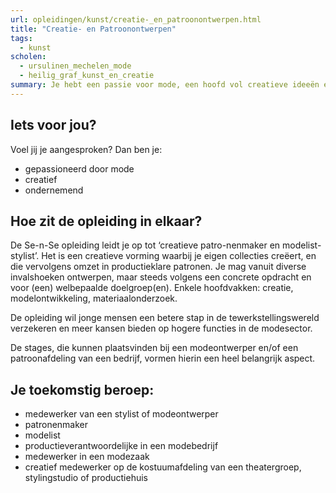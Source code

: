 ```yaml
---
url: opleidingen/kunst/creatie-_en_patroonontwerpen.html
title: "Creatie- en Patroonontwerpen"
tags:
  - kunst
scholen:
  - ursulinen_mechelen_mode
  - heilig_graf_kunst_en_creatie
summary: Je hebt een passie voor mode, een hoofd vol creatieve ideeën en je hebt ambities in de modesector. Dan moet je vooral een degelijke basis hebben en goede contacten leggen. Met de opleiding Creatie- en patroonontwerpen zijn de eerste stappen makkelijker gezet.
---
```


## Iets voor jou?

Voel jij je aangesproken? Dan ben je:

- gepassioneerd door mode
- creatief
- ondernemend

## Hoe zit de opleiding in elkaar?

De Se-n-Se opleiding leidt je op tot ‘creatieve patro-nenmaker en modelist-stylist’. Het is een creatieve vorming waarbij je eigen collecties creëert, en die vervolgens omzet in productieklare patronen. Je mag vanuit diverse invalshoeken ontwerpen, maar steeds volgens een concrete opdracht en voor (een) welbepaalde doelgroep(en). Enkele hoofdvakken: creatie, modelontwikkeling, materiaalonderzoek.

De opleiding wil jonge mensen een betere stap in de tewerkstellingswereld verzekeren en meer kansen bieden op hogere functies in de modesector.

De stages, die kunnen plaatsvinden bij een modeontwerper en/of een patroonafdeling van een bedrijf, vormen hierin een heel belangrijk aspect.

## Je toekomstig beroep:

- medewerker van een stylist of modeontwerper
- patronenmaker
- modelist
- productieverantwoordelijke in een modebedrijf
- medewerker in een modezaak
- creatief medewerker op de kostuumafdeling van een theatergroep, stylingstudio of productiehuis
